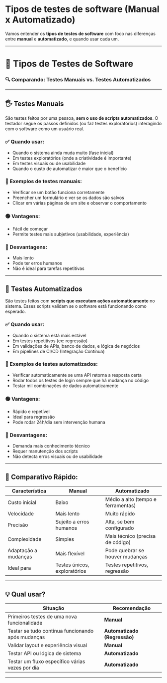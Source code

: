 # Tipos de testes de software (Manual x Automatizado)

Vamos entender os **tipos de testes de software** com foco nas diferenças entre **manual** e **automatizado**, e quando usar cada um.

---

# 🧪 Tipos de Testes de Software

### 🔍 Comparando: **Testes Manuais vs. Testes Automatizados**

---

## 🖐️ **Testes Manuais**

São testes feitos por uma pessoa, **sem o uso de scripts automatizados**. O testador segue os passos definidos (ou faz testes exploratórios) interagindo com o software como um usuário real.

### ✅ Quando usar:

* Quando o sistema ainda muda muito (fase inicial)
* Em testes exploratórios (onde a criatividade é importante)
* Em testes visuais ou de usabilidade
* Quando o custo de automatizar é maior que o benefício

### 🧰 Exemplos de testes manuais:

* Verificar se um botão funciona corretamente
* Preencher um formulário e ver se os dados são salvos
* Clicar em várias páginas de um site e observar o comportamento

### 🟢 Vantagens:

* Fácil de começar
* Permite testes mais subjetivos (usabilidade, experiência)

### 🔴 Desvantagens:

* Mais lento
* Pode ter erros humanos
* Não é ideal para tarefas repetitivas

---

## 🤖 **Testes Automatizados**

São testes feitos com **scripts que executam ações automaticamente** no sistema. Esses scripts validam se o software está funcionando como esperado.

### ✅ Quando usar:

* Quando o sistema está mais estável
* Em testes repetitivos (ex: regressão)
* Em validações de APIs, banco de dados, e lógica de negócios
* Em pipelines de CI/CD (Integração Contínua)

### 🧰 Exemplos de testes automatizados:

* Verificar automaticamente se uma API retorna a resposta certa
* Rodar todos os testes de login sempre que há mudança no código
* Testar mil combinações de dados automaticamente

### 🟢 Vantagens:

* Rápido e repetível
* Ideal para regressão
* Pode rodar 24h/dia sem intervenção humana

### 🔴 Desvantagens:

* Demanda mais conhecimento técnico
* Requer manutenção dos scripts
* Não detecta erros visuais ou de usabilidade

---

## 🧭 Comparativo Rápido:

| Característica       | Manual                       | Automatizado                       |
| -------------------- | ---------------------------- | ---------------------------------- |
| Custo inicial        | Baixo                        | Médio a alto (tempo e ferramentas) |
| Velocidade           | Mais lento                   | Muito rápido                       |
| Precisão             | Sujeito a erros humanos      | Alta, se bem configurado           |
| Complexidade         | Simples                      | Mais técnico (precisa de código)   |
| Adaptação a mudanças | Mais flexível                | Pode quebrar se houver mudanças    |
| Ideal para           | Testes únicos, exploratórios | Testes repetitivos, regressão      |

---

## 💡 Qual usar?

| Situação                                          | Recomendação                 |
| ------------------------------------------------- | ---------------------------- |
| Primeiros testes de uma nova funcionalidade       | **Manual**                   |
| Testar se tudo continua funcionando após mudanças | **Automatizado (Regressão)** |
| Validar layout e experiência visual               | **Manual**                   |
| Testar API ou lógica de sistema                   | **Automatizado**             |
| Testar um fluxo específico várias vezes por dia   | **Automatizado**             |

---


